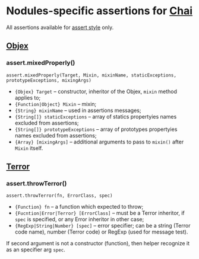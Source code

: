 # Nodules-specific assertions for [Chai](http://chaijs.com)

All assertions available for [assert style](http://chaijs.com/guide/styles/#assert-section) only.

## [Objex](https://github.com/nodules/objex)

### assert.mixedProperly()

`assert.mixedProperly(Target, Mixin, mixinName, staticExceptions, prototypeExceptions, mixingArgs)`

* `{Objex} Target` – constructor, inheritor of the Objex, `mixin` method applies to;
* `{Function|Object} Mixin` – mixin;
* `{String} mixinName` – used in assertions messages;
* `{String[]} staticExceptions` – array of statics propertyies names excluded from assertions;
* `{String[]} prototypeExceptions` – array of prototypes propertyies names excluded from assertions;
* `{Array} [mixingArgs]` – additional arguments to pass to `mixin()` after `Mixin` itself.

## [Terror](https://github.com/nodules/terror)

### assert.throwTerror()

`assert.throwTerror(fn, ErrorClass, spec)`

* `{Function} fn` – a function which expected to throw;
* `{Fucntion|Error|Terror} [ErrorClass]` – must be a Terror inheritor, if `spec` is specified, or any Error inheritor in other case;
* `{RegExp|String|Number} [spec]` – error specifier; can be a string (Terror code name), number (Terror code) or RegExp (used for message test).

If second argument is not a constructor (function), then helper recognize it as an specifier arg `spec`.

